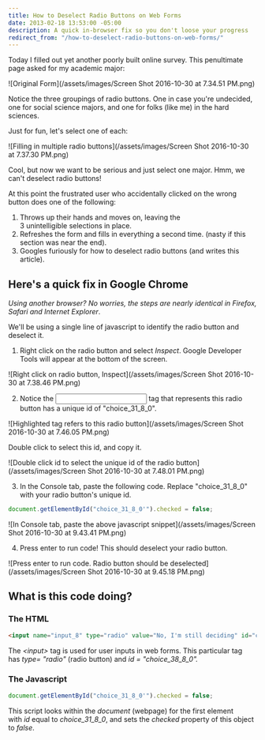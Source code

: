 ```yaml
---
title: How to Deselect Radio Buttons on Web Forms
date: 2013-02-18 13:53:00 -05:00
description: A quick in-browser fix so you don't loose your progress
redirect_from: "/how-to-deselect-radio-buttons-on-web-forms/"
---
```


Today I filled out yet another poorly built online survey. This penultimate page asked for my academic major:

![Original Form](/assets/images/Screen Shot 2016-10-30 at 7.34.51 PM.png)

Notice the three groupings of radio buttons. One in case you're undecided, one for social science majors, and one for folks (like me) in the hard sciences.

Just for fun, let's select one of each:

![Filling in multiple radio buttons](/assets/images/Screen Shot 2016-10-30 at 7.37.30 PM.png)

Cool, but now we want to be serious and just select one major. Hmm, we can't deselect radio buttons!

At this point the frustrated user who accidentally clicked on the wrong button does one of the following:

1. Throws up their hands and moves on, leaving the 3 unintelligible selections in place.
2. Refreshes the form and fills in everything a second time. (nasty if this section was near the end).
3. Googles furiously for how to deselect radio buttons (and writes this article).

## Here's a quick fix in Google Chrome

_Using another browser? No worries, the steps are nearly identical in Firefox, Safari and Internet Explorer_.

We'll be using a single line of javascript to identify the radio button and deselect it.

1.  Right click on the radio button and select _Inspect_. Google Developer Tools will appear at the bottom of the screen. 

![Right click on radio button, Inspect](/assets/images/Screen Shot 2016-10-30 at 7.38.46 PM.png)

2.  Notice the <input> tag that represents this radio button has a unique id of "choice_31_8_0". 

![Highlighted tag refers to this radio button](/assets/images/Screen Shot 2016-10-30 at 7.46.05 PM.png)

Double click to select this id, and copy it.

![Double click id to select the unique id of the radio button](/assets/images/Screen Shot 2016-10-30 at 7.48.01 PM.png)

3.  In the Console tab, paste the following code. Replace "choice_31_8_0" with your radio button's unique id. 

```javascript
document.getElementById("choice_31_8_0'").checked = false;
```

![In Console tab, paste the above javascript snippet](/assets/images/Screen Shot 2016-10-30 at 9.43.41 PM.png)

4.  Press enter to run code! This should deselect your radio button. 

![Press enter to run code. Radio button should be deselected](/assets/images/Screen Shot 2016-10-30 at 9.45.18 PM.png)


## What is this code doing?

### The HTML

```html
<input name="input_8" type="radio" value="No, I'm still deciding" id="choice_31_8_0" tabindex="3">
```

The _\<input\>_ tag is used for user inputs in web forms. This particular tag has _type= "radio"_ (radio button) and _id = "choice_38_8_0"._

### The Javascript

```javascript
document.getElementById("choice_31_8_0'").checked = false;
```

This script looks within the _document_ (webpage) for the first element with _id_ equal to _choice_31_8_0_, and sets the _checked_ property of this object to _false_.
